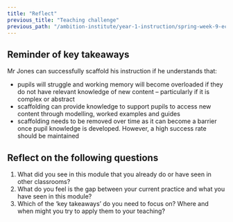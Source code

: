 ```yaml
---
title: "Reflect"
previous_title: "Teaching challenge"
previous_path: "/ambition-institute/year-1-instruction/spring-week-9-ect-teaching-challenge"
---
```


## Reminder of key takeaways

Mr Jones can successfully scaffold his instruction if he understands that:

- pupils will struggle and working memory will become overloaded if they do not have relevant knowledge of new content – particularly if it is complex or abstract
- scaffolding can provide knowledge to support pupils to access new content through modelling, worked examples and guides
- scaffolding needs to be removed over time as it can become a barrier once pupil knowledge is developed. However, a high success rate should be maintained

## Reflect on the following questions

1. What did you see in this module that you already do or have seen in other classrooms?
2. What do you feel is the gap between your current practice and what you have seen in this module?
3. Which of the ‘key takeaways’ do you need to focus on? Where and when might you try to apply them to your teaching?
